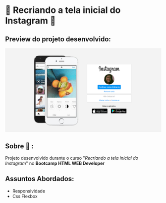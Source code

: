 # :rocket: Recriando a tela inicial do Instagram :rocket:	

## Preview do projeto desenvolvido: 
![Imagem do projeto](https://github.com/leticia-rodriguesf/instagram-telaInicial/blob/master/img/foto.png)

## Sobre :speech_balloon: : 
Projeto desenvolvido durante o curso "_Recriando a tela inicial do Instagram_" no **Bootcamp HTML WEB Developer**

## Assuntos Abordados: 
* Responsividade
* Css Flexbox
